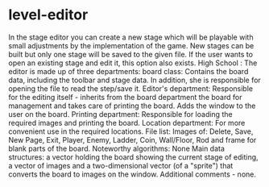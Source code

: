 # level-editor
In the stage editor you can create a new stage which will be playable with small adjustments by the implementation of the game. New stages can be built but only one stage will be saved to the given file. If the user wants to open an existing stage and edit it, this option also exists.
High School :
The editor is made up of three departments:
board class:
Contains the board data, including the toolbar and stage data. In addition, she is responsible for opening the file to read the step/save it.
Editor's department:
Responsible for the editing itself - inherits from the board department the board for management and takes care of printing the board. Adds the window to the user on the board.
Printing department:
Responsible for loading the required images and printing the board.
Location department:
For more convenient use in the required locations.
File list:
Images of: Delete, Save, New Page, Exit, Player, Enemy, Ladder, Coin, Wall/Floor, Rod and frame for blank parts of the board.
Noteworthy algorithms: None
Main data structures: a vector holding the board showing the current stage of editing, a vector of images and a two-dimensional vector (of a "sprite") that converts the board to images on the window.
Additional comments - none.

